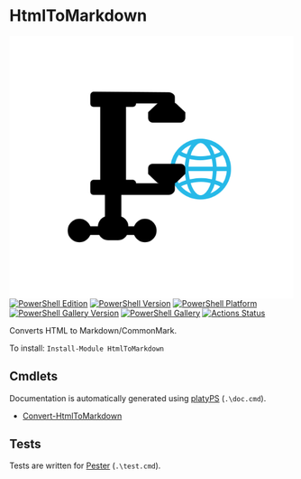 HtmlToMarkdown
==============

<!-- To publish to PowerShell Gallery, commit an update to the .psd1 file -->
<img src="HtmlToMarkdown.svg" alt="HtmlToMarkdown icon" align="right" />

<!-- Optional badges: -->
[![PowerShell Edition](https://img.shields.io/badge/PSEdition-Desktop%2FCore-blue.svg)](https://www.powershellgallery.com/packages/HtmlToMarkdown/)
[![PowerShell Version](https://img.shields.io/badge/PowerShell-5.1+%20%28WPS%2FPSC%29-blue.svg)](https://www.powershellgallery.com/packages/HtmlToMarkdown/)
[![PowerShell Platform](https://img.shields.io/powershellgallery/p/HtmlToMarkdown)](https://www.powershellgallery.com/packages/HtmlToMarkdown/)
[![PowerShell Gallery Version](https://img.shields.io/powershellgallery/v/HtmlToMarkdown)](https://www.powershellgallery.com/packages/HtmlToMarkdown/)
[![PowerShell Gallery](https://img.shields.io/powershellgallery/dt/HtmlToMarkdown)](https://www.powershellgallery.com/packages/HtmlToMarkdown/)
[![Actions Status](https://github.com/AuthorName/HtmlToMarkdown/workflows/.NET%20Core/badge.svg)](https://github.com/AuthorName/HtmlToMarkdown/actions)

Converts HTML to Markdown/CommonMark.

To install: `Install-Module HtmlToMarkdown`

Cmdlets
-------

Documentation is automatically generated using [platyPS](https://github.com/PowerShell/platyPS) (`.\doc.cmd`).

- [Convert-HtmlToMarkdown](docs/Convert-HtmlToMarkdown.md)

Tests
-----

Tests are written for [Pester](https://github.com/Pester/Pester) (`.\test.cmd`).
